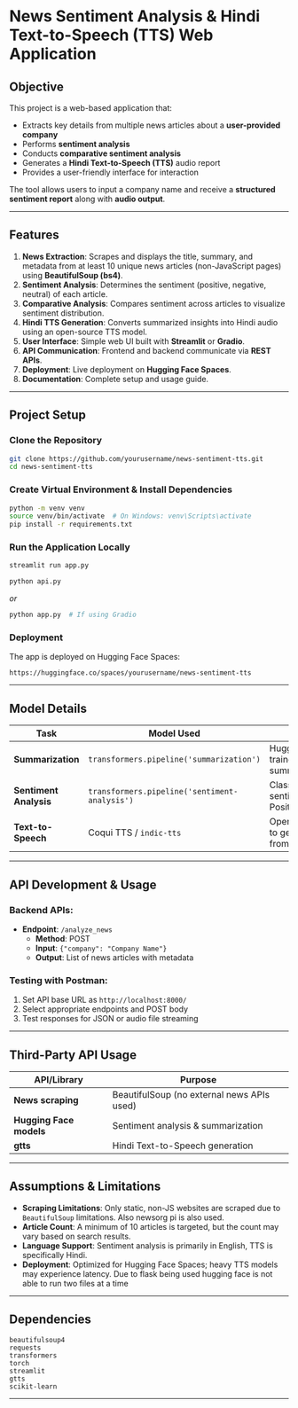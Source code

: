 # News Sentiment Analysis & Hindi Text-to-Speech (TTS) Web Application

## Objective
This project is a web-based application that:
- Extracts key details from multiple news articles about a **user-provided company**
- Performs **sentiment analysis**
- Conducts **comparative sentiment analysis**
- Generates a **Hindi Text-to-Speech (TTS)** audio report
- Provides a user-friendly interface for interaction

The tool allows users to input a company name and receive a **structured sentiment report** along with **audio output**.

---

## Features
1. **News Extraction**: Scrapes and displays the title, summary, and metadata from at least 10 unique news articles (non-JavaScript pages) using **BeautifulSoup (bs4)**.
2. **Sentiment Analysis**: Determines the sentiment (positive, negative, neutral) of each article.
3. **Comparative Analysis**: Compares sentiment across articles to visualize sentiment distribution.
4. **Hindi TTS Generation**: Converts summarized insights into Hindi audio using an open-source TTS model.
5. **User Interface**: Simple web UI built with **Streamlit** or **Gradio**.
6. **API Communication**: Frontend and backend communicate via **REST APIs**.
7. **Deployment**: Live deployment on **Hugging Face Spaces**.
8. **Documentation**: Complete setup and usage guide.

---

## Project Setup

### Clone the Repository
```bash
git clone https://github.com/yourusername/news-sentiment-tts.git
cd news-sentiment-tts
```

### Create Virtual Environment & Install Dependencies
```bash
python -m venv venv
source venv/bin/activate  # On Windows: venv\Scripts\activate
pip install -r requirements.txt
```

### Run the Application Locally
```bash
streamlit run app.py
```
```bash
python api.py
```
_or_
```bash
python app.py  # If using Gradio
```

### Deployment
The app is deployed on Hugging Face Spaces:
```
https://huggingface.co/spaces/yourusername/news-sentiment-tts
```

---

## Model Details

| Task                  | Model Used                          | Description |
|-----------------------|-------------------------------------|------------|
| **Summarization**     | `transformers.pipeline('summarization')` | Hugging Face pre-trained model for article summary generation |
| **Sentiment Analysis**| `transformers.pipeline('sentiment-analysis')` | Classifies article sentiment into Positive/Negative/Neutral |
| **Text-to-Speech**    | Coqui TTS / `indic-tts`             | Open-source TTS model to generate Hindi speech from text |

---

## API Development & Usage

### Backend APIs:
- **Endpoint**: `/analyze_news`
  - **Method**: POST
  - **Input**: `{"company": "Company Name"}`
  - **Output**: List of news articles with metadata

### Testing with Postman:
1. Set API base URL as `http://localhost:8000/`
2. Select appropriate endpoints and POST body
3. Test responses for JSON or audio file streaming

---

## Third-Party API Usage
| API/Library            | Purpose                                               |
|------------------------|--------------------------------------------------------|
| **News scraping**      | BeautifulSoup (no external news APIs used)             |
| **Hugging Face models**| Sentiment analysis & summarization                    |
| **gtts** | Hindi Text-to-Speech generation                     |

---

## Assumptions & Limitations
- **Scraping Limitations**: Only static, non-JS websites are scraped due to `BeautifulSoup` limitations. Also newsorg pi is also used.
- **Article Count**: A minimum of 10 articles is targeted, but the count may vary based on search results.
- **Language Support**: Sentiment analysis is primarily in English, TTS is specifically Hindi.
- **Deployment**: Optimized for Hugging Face Spaces; heavy TTS models may experience latency. Due to flask being used hugging face is not able to run two files at a time

---

## Dependencies
```text
beautifulsoup4
requests
transformers
torch
streamlit
gtts
scikit-learn
```

---